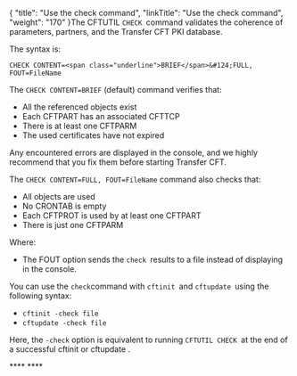 {
    "title": "Use the check command",
    "linkTitle": "Use the check command",
    "weight": "170"
}The CFTUTIL `CHECK `command validates the coherence of parameters, partners, and the Transfer CFT PKI database.

The syntax is:

```
CHECK CONTENT=<span class="underline">BRIEF</span>&#124;FULL, FOUT=FileName
```

The `CHECK CONTENT=BRIEF` (default) command verifies that:

- All the referenced objects exist
- Each CFTPART has an associated CFTTCP
- There is at least one CFTPARM
- The used certificates have not expired

Any encountered errors are displayed in the console, and we highly recommend that you fix them before starting Transfer CFT.

The `CHECK CONTENT=FULL, FOUT=FileName` command also checks that:

- All objects are used
- No CRONTAB is empty
- Each CFTPROT is used by at least one CFTPART
- There is just one CFTPARM

Where:

- The FOUT option sends the `check `results to a file instead of displaying in the console.

You can use the `check`command with `cftinit `and `cftupdate `using the following syntax:

- `cftinit -check file`
- `cftupdate -check file`

Here, the `-check` option is equivalent to running `CFTUTIL CHECK `at the end of a successful cftinit or cftupdate .

**** ****
